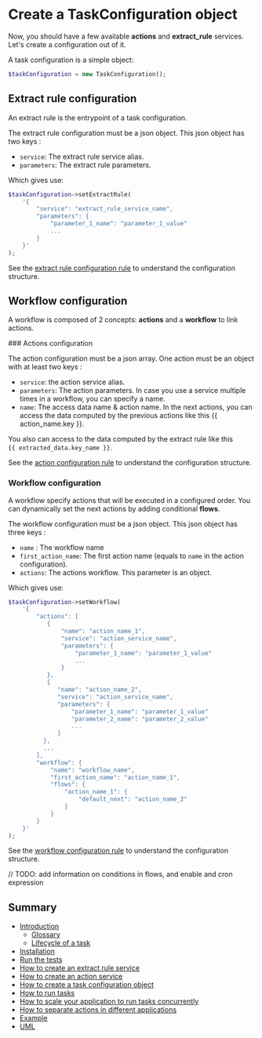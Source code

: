 Create a TaskConfiguration object
=================================

Now, you should have a few available **actions** and **extract_rule** services. Let's create a configuration out of it.

A task configuration is a simple object:

```php
$taskConfiguration = new TaskConfiguration();
```

Extract rule configuration
--------------------------

An extract rule is the entrypoint of a task configuration.

The extract rule configuration must be a json object. This json object has two keys :
* `service`: The extract rule service alias.
* `parameters`: The extract rule parameters.

Which gives use:

```php
$taskConfiguration->setExtractRule(
    '{
        "service": "extract_rule_service_name",
        "parameters": {
            "parameter_1_name": "parameter_1_value"
            ...
        }
    }'
);
```

See the [extract rule configuration rule](../../ExtractRule/ExtractRuleConfigurationRule.php) to understand the configuration structure.

Workflow configuration
----------------------

A workflow is composed of 2 concepts: **actions** and a **workflow** to link actions.

### Actions configuration

The action configuration must be a json array. One action must be an object with at least two keys :
* `service`: the action service alias.
* `parameters`: The action parameters.
In case you use a service multiple times in a workflow, you can specify a name.
* `name`: The access data name & action name.
In the next actions, you can access the data computed by the previous actions like this {{ action_name.key }}.

You also can access to the data computed by the extract rule like this `{{ extracted_data.key_name }}`.

See the [action configuration rule](../../Action/ActionConfigurationRule.php)
to understand the configuration structure.

### Workflow configuration

A workflow specify actions that will be executed in a configured order.
You can dynamically set the next actions by adding conditional **flows**.

The workflow configuration must be a json object.
This json object has three keys :
* `name` : The workflow name
* `first_action_name`: The first action name (equals to `name` in the action configuration).
* `actions`: The actions workflow. This parameter is an object.

Which gives use:

```php
$taskConfiguration->setWorkflow(
    '{
        "actions": [
           {
               "name": "action_name_1",
               "service": "action_service_name",
               "parameters": {
                   "parameter_1_name": "parameter_1_value"
                   ...
               }
           },
           {
              "name": "action_name_2",
              "service": "action_service_name",
              "parameters": {
                  "parameter_1_name": "parameter_1_value"
                  "parameter_2_name": "parameter_2_value"
                  ...
              }
          },
          ...
        ],
        "workflow": {
            "name": "workflow_name",
            "first_action_name": "action_name_1",
            "flows": {
                "action_name_1": {
                    "default_next": "action_name_2"
                }
            }
        }
    }'
);
```

See the [workflow configuration rule](../../Workflow/WorkflowConfigurationRule.php)
to understand the configuration structure.

// TODO: add information on conditions in flows, and enable and cron expression

Summary
-------

- [Introduction](../../README.md#introduction)
    - [Glossary](../../README.md#glossary)
    - [Lifecycle of a task](../../README.md#lifecycle-of-a-task)
- [Installation](../../README.md#installation)
- [Run the tests](../../README.md#run-the-tests)
- [How to create an extract rule service](how_to_create_extract_rule_service.md)
- [How to create an action service](how_to_create_action_service.md)
- [How to create a task configuration object](how_to_create_task_configuration_object.md)
- [How to run tasks](how_to_run_tasks.md)
- [How to scale your application to run tasks concurrently](scalability.md)
- [How to separate actions in different applications](routing.md)
- [Example](example.md)
- [UML](uml.md)
